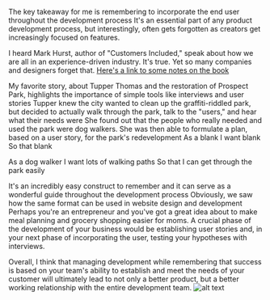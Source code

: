The key takeaway for me is remembering to incorporate the end user throughout the development process
It's an essential part of any product development process, but interestingly, often gets forgotten as creators get
increasingly focused on features.

I heard Mark Hurst, author of "Customers Included," speak about how we are all in an experience-driven industry.
It's true. Yet so many companies and designers forget that.
[Here's a link to some notes on the book](http://uxcellence.com/2014/07/17/notes-from-customers-included-by-mark-hurst/)

My favorite story, about Tupper Thomas and the restoration of Prospect Park, highlights the importance of simple tools like interviews and user stories
Tupper knew the city wanted to clean up the graffiti-riddled park, but decided to actually walk through the park, talk to the "users," and hear what their needs were
She found out that the people who really needed and used the park were dog walkers.
She was then able to formulate a plan, based on a user story, for the park's redevelopment
As a blank
I want blank
So that blank

As a dog walker
I want lots of walking paths
So that I can get through the park easily

It's an incredibly easy construct to remember and it can serve as a wonderful guide throughout the development process
Obviously, we saw how the same format can be used in website design and development
Perhaps you're an entrepreneur and you've got a great idea about to make meal planning and grocery shopping easier for moms.
A crucial phase of the development of your business would be establishing user stories and, in your next phase of incorporating the user, testing your hypotheses with interviews.

Overall, I think that managing development while remembering that success is based on your team's ability to establish and meet the needs of your customer will ultimately lead to 
not only a better product, but a better working relationship with the entire development team.
![alt text](http://psgmanagementinc.com/psgwp/wp-content/uploads/2015/07/bigstock-Diversity-business-team-jumpin-82970447.jpg)

